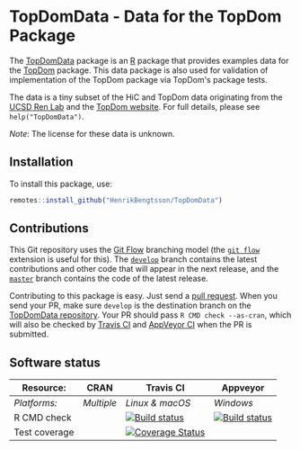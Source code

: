 # TopDomData - Data for the TopDom Package

The [TopDomData] package is an [R] package that provides examples data for the [TopDom] package.  This data package is also used for validation of implementation of the TopDom package via TopDom's package tests.

The data is a tiny subset of the HiC and TopDom data originating from the [UCSD Ren Lab] and the [TopDom website].  For full details, please see `help("TopDomData")`.

_Note_: The license for these data is unknown.


## Installation

To install this package, use:
```r
remotes::install_github("HenrikBengtsson/TopDomData")
```


## Contributions

This Git repository uses the [Git Flow](http://nvie.com/posts/a-successful-git-branching-model/) branching model (the [`git flow`](https://github.com/petervanderdoes/gitflow-avh) extension is useful for this).  The [`develop`](https://github.com/HenrikBengtsson/TopDomData/tree/develop) branch contains the latest contributions and other code that will appear in the next release, and the [`master`](https://github.com/HenrikBengtsson/TopDomData) branch contains the code of the latest release.

Contributing to this package is easy.  Just send a [pull request](https://help.github.com/articles/using-pull-requests/).  When you send your PR, make sure `develop` is the destination branch on the [TopDomData repository](https://github.com/HenrikBengtsson/TopDomData).  Your PR should pass `R CMD check --as-cran`, which will also be checked by <a href="https://travis-ci.org/HenrikBengtsson/TopDomData">Travis CI</a> and <a href="https://ci.appveyor.com/project/HenrikBengtsson/TopDomData">AppVeyor CI</a> when the PR is submitted.


## Software status

| Resource:     | CRAN                | Travis CI       | Appveyor         |
| ------------- | ------------------- | --------------- | ---------------- |
| _Platforms:_  | _Multiple_          | _Linux & macOS_ | _Windows_        |
| R CMD check   | | <a href="https://travis-ci.org/HenrikBengtsson/TopDomData"><img src="https://travis-ci.org/HenrikBengtsson/TopDomData.svg" alt="Build status"></a>   | <a href="https://ci.appveyor.com/project/HenrikBengtsson/topdomdata"><img src="https://ci.appveyor.com/api/projects/status/github/HenrikBengtsson/topdomdata?svg=true" alt="Build status"></a> |
| Test coverage | | <a href="https://codecov.io/gh/HenrikBengtsson/TopDomData"><img src="https://codecov.io/gh/HenrikBengtsson/TopDomData/branch/develop/graph/badge.svg" alt="Coverage Status"/></a> | |


[R]: https://www.r-project.org/
[TopDom]: https://github.com/HenrikBengtsson/TopDom/
[TopDomData]: https://github.com/HenrikBengtsson/TopDomData/
[TopDom website]: http://zhoulab.usc.edu/TopDom/
[UCSD Ren Lab]: http://chromosome.sdsc.edu/mouse/hi-c/download.html
